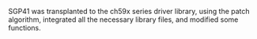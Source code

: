 SGP41 was transplanted to the ch59x series driver library, using the patch algorithm, integrated all the necessary library files, and modified some functions.
